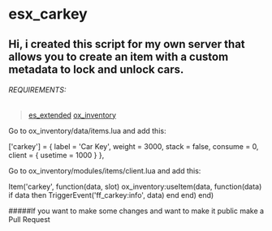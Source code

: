 # esx_carkey
## Hi, i created this script for my own server that allows you to create an item with a custom metadata to lock and unlock cars.

###### REQUIREMENTS:
>[es_extended](https://github.com/esx-framework/esx-legacy)
>[ox_inventory](https://github.com/overextended/ox_inventory)

Go to ox_inventory/data/items.lua and add this:

  ['carkey'] = {
    label = 'Car Key',
    weight = 3000,
    stack = false,
    consume = 0,
    client = {
            usetime = 1000
    }
  },
  
Go to ox_inventory/modules/items/client.lua and add this:

  Item('carkey', function(data, slot)
    ox_inventory:useItem(data, function(data)
      if data then
        TriggerEvent('ff_carkey:info', data)
      end
    end)
  end)
  
#####If you want to make some changes and want to make it public make a Pull Request

